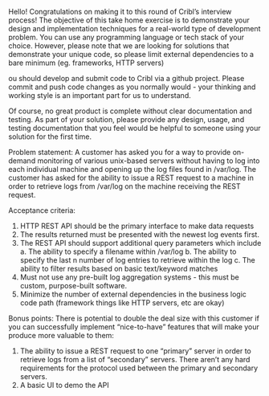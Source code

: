 Hello! Congratulations on making it to this round of Cribl’s interview process! The objective of
this take home exercise is to demonstrate your design and implementation techniques for a
real-world type of development problem. You can use any programming language or tech stack
of your choice. However, please note that we are looking for solutions that demonstrate your
unique code, so please limit external dependencies to a bare minimum (eg. frameworks, HTTP
servers)

ou should develop and submit code to Cribl via a github project. Please commit and push
code changes as you normally would - your thinking and working style is an important part for
us to understand.

Of course, no great product is complete without clear documentation and testing. As part of
your solution, please provide any design, usage, and testing documentation that you feel would
be helpful to someone using your solution for the first time.

Problem statement:
A customer has asked you for a way to provide on-demand monitoring of various unix-based
servers without having to log into each individual machine and opening up the log files found in
/var/log. The customer has asked for the ability to issue a REST request to a machine in order
to retrieve logs from /var/log on the machine receiving the REST request.

Acceptance criteria:
1. HTTP REST API should be the primary interface to make data requests
2. The results returned must be presented with the newest log events first.
3. The REST API should support additional query parameters which include
   a. The ability to specify a filename within /var/log
   b. The ability to specify the last n number of log entries to retrieve within the log
   c. The ability to filter results based on basic text/keyword matches
4. Must not use any pre-built log aggregation systems - this must be custom, purpose-built
   software.
5. Minimize the number of external dependencies in the business logic code path
   (framework things like HTTP servers, etc are okay)
   

Bonus points:
   There is potential to double the deal size with this customer if you can successfully implement
   “nice-to-have” features that will make your produce more valuable to them:
1. The ability to issue a REST request to one “primary” server in order to retrieve logs from
   a list of “secondary” servers. There aren’t any hard requirements for the protocol used
   between the primary and secondary servers.
2. A basic UI to demo the API